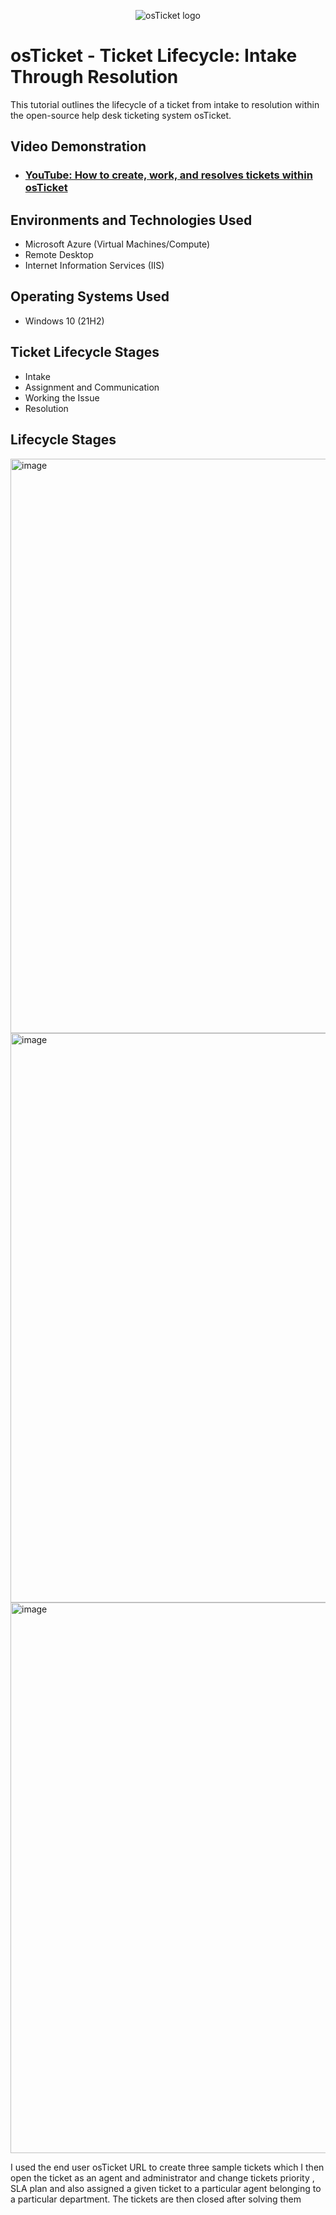 <p align="center">
<img src="https://i.imgur.com/Clzj7Xs.png" alt="osTicket logo"/>
</p>

<h1>osTicket - Ticket Lifecycle: Intake Through Resolution</h1>
This tutorial outlines the lifecycle of a ticket from intake to resolution within the open-source help desk ticketing system osTicket.<br />


<h2>Video Demonstration</h2>

- ### [YouTube: How to create, work, and resolves tickets within osTicket](https://www.youtube.com)

<h2>Environments and Technologies Used</h2>

- Microsoft Azure (Virtual Machines/Compute)
- Remote Desktop
- Internet Information Services (IIS)

<h2>Operating Systems Used </h2>

- Windows 10</b> (21H2)

<h2>Ticket Lifecycle Stages</h2>

- Intake
- Assignment and Communication
- Working the Issue
- Resolution

<h2>Lifecycle Stages</h2>

<p>
<img width="919" alt="image" src="https://github.com/Akeresuleman/ticket-lifecycle/assets/137787129/d931050f-7c40-4387-9ed2-79cff1beb130">
  
<img width="911" alt="image" src="https://github.com/Akeresuleman/ticket-lifecycle/assets/137787129/99e61154-384f-4f0f-b317-f38a411e517d">
<img width="881" alt="image" src="https://github.com/Akeresuleman/ticket-lifecycle/assets/137787129/25580bcc-42cb-4e88-ae56-056d13c819b0">

<p>
I used the end user osTicket URL to create three sample tickets which I then open the ticket as an agent and administrator and change tickets priority , SLA plan and also assigned a given ticket to a particular agent belonging to a particular department. The tickets are then closed after solving them


